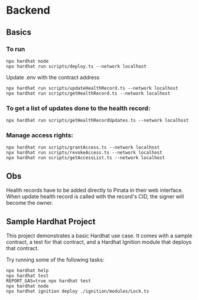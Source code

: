 # Backend

## Basics
### To run
```shell
npx hardhat node
npx hardhat run scripts/deploy.ts --network localhost
```
Update .env with the contract address

```shell
npx hardhat run scripts/updateHealthRecord.ts --network localhost
npx hardhat run scripts/getHealthRecord.ts --network localhost
```

### To get a list of updates done to the health record:
```shell
npx hardhat run scripts/getHealthRecordUpdates.ts --network localhost
```

### Manage access rights:
```shell
npx hardhat run scripts/grantAccess.ts --network localhost
npx hardhat run scripts/revokeAccess.ts --network localhost
npx hardhat run scripts/getAccessList.ts --network localhost
```

## Obs
Health records have to be added directly to Pinata in their web interface. When update health record is called with the record's CID, the signer will become the owner.

## Sample Hardhat Project
This project demonstrates a basic Hardhat use case. It comes with a sample contract, a test for that contract, and a Hardhat Ignition module that deploys that contract.

Try running some of the following tasks:

```shell
npx hardhat help
npx hardhat test
REPORT_GAS=true npx hardhat test
npx hardhat node
npx hardhat ignition deploy ./ignition/modules/Lock.ts
```
